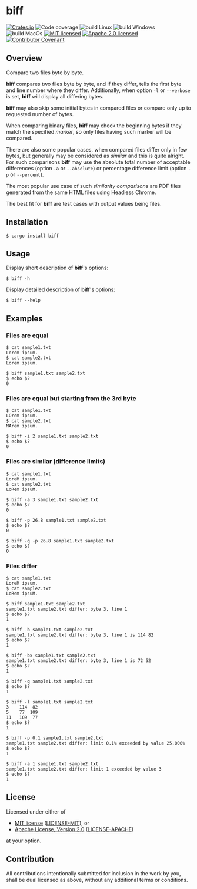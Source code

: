 # biff

[![Crates.io][crates-badge]][crates-url]
![Code coverage][coverage-badge]
![build Linux][build-badge-linux]
![build Windows][build-badge-windows]
![build MacOs][build-badge-macos]
[![MIT licensed][mit-badge]][mit-url]
[![Apache 2.0 licensed][apache-badge]][apache-url]
[![Contributor Covenant][coc-badge]](https://github.com/wisbery/biff/blob/main/CODE_OF_CONDUCT.md)

[crates-badge]: https://img.shields.io/crates/v/biff.svg
[crates-url]: https://crates.io/crates/biff
[mit-badge]: https://img.shields.io/badge/License-MIT-blue.svg
[mit-url]: https://github.com/wisbery/biff/blob/main/LICENSE-MIT
[apache-badge]: https://img.shields.io/badge/License-Apache%202.0-blue.svg
[apache-url]: https://github.com/wisbery/biff/blob/main/LICENSE-APACHE
[build-badge-linux]: https://github.com/wisbery/biff/actions/workflows/build-linux.yml/badge.svg
[build-badge-windows]: https://github.com/wisbery/biff/actions/workflows/build-windows.yml/badge.svg
[build-badge-macos]: https://github.com/wisbery/biff/actions/workflows/build-macos.yml/badge.svg
[coverage-badge]: https://img.shields.io/badge/Code%20coverage-100%25-green.svg
[coc-badge]: https://img.shields.io/badge/Contributor%20Covenant-2.1-4baaaa.svg

## Overview

Compare two files byte by byte.

**biff** compares two files byte by byte, and if they differ, tells the first byte and line number where they differ.
Additionally, when option `-l` or `--verbose` is set, **biff** will display all differing bytes.

**biff** may also skip some initial bytes in compared files or compare only up to requested number of bytes.

When comparing binary files, **biff** may check the beginning bytes if they match the specified _marker_, so only
files having such marker will be compared.

There are also some popular cases, when compared files differ only in few bytes, but generally may be considered
as _similar_ and this is quite alright. For such comparisons **biff** may use the absolute total number of acceptable
differences (option `-a` or `--absolute`) or percentage difference limit (option `-p` or `--percent`).

The most popular use case of such _similarity comparisons_ are PDF files generated 
from the same HTML files using Headless Chrome. 

The best fit for **biff** are test cases with output values being files.  

## Installation

```
$ cargo install biff
```

## Usage

Display short description of **biff**'s options:

```
$ biff -h
```

Display detailed description of **biff**'s options:

```
$ biff --help
```

## Examples

<!--- see: bbt/tests/examples_in_readme/EXAMPLE_1 -->
### Files are equal

```shell
$ cat sample1.txt
Lorem ipsum.
$ cat sample2.txt
Lorem ipsum.

$ biff sample1.txt sample2.txt
$ echo $?
0
```

<!--- see: bbt/tests/examples_in_readme/EXAMPLE_2 -->
### Files are equal but starting from the 3rd byte

```shell
$ cat sample1.txt
LOrem ipsum.
$ cat sample2.txt
MArem ipsum.

$ biff -i 2 sample1.txt sample2.txt
$ echo $?
0
```

<!--- see: bbt/tests/examples_in_readme/EXAMPLE_3 -->
### Files are similar (difference limits)

```shell
$ cat sample1.txt
LoreM ipsum.
$ cat sample2.txt
LoRem ipsuM.

$ biff -a 3 sample1.txt sample2.txt
$ echo $?
0

$ biff -p 26.8 sample1.txt sample2.txt
$ echo $?
0

$ biff -q -p 26.8 sample1.txt sample2.txt
$ echo $?
0
```

<!--- see: bbt/tests/examples_in_readme/EXAMPLE_4 -->
### Files differ

```shell
$ cat sample1.txt
LoreM ipsum.
$ cat sample2.txt
LoRem ipsuM.

$ biff sample1.txt sample2.txt
sample1.txt sample2.txt differ: byte 3, line 1
$ echo $?
1

$ biff -b sample1.txt sample2.txt
sample1.txt sample2.txt differ: byte 3, line 1 is 114 82
$ echo $?
1

$ biff -bx sample1.txt sample2.txt
sample1.txt sample2.txt differ: byte 3, line 1 is 72 52
$ echo $?
1

$ biff -q sample1.txt sample2.txt
$ echo $?
1

$ biff -l sample1.txt sample2.txt
3    114  82
5    77  109
11   109  77
$ echo $?
1

$ biff -p 0.1 sample1.txt sample2.txt
sample1.txt sample2.txt differ: limit 0.1% exceeded by value 25.000%
$ echo $?
1

$ biff -a 1 sample1.txt sample2.txt
sample1.txt sample2.txt differ: limit 1 exceeded by value 3
$ echo $?
1
```

## License

Licensed under either of

- [MIT license](https://opensource.org/licenses/MIT) ([LICENSE-MIT](https://github.com/wisbery/biff/blob/main/LICENSE-MIT)), or
- [Apache License, Version 2.0](https://www.apache.org/licenses/LICENSE-2.0) ([LICENSE-APACHE](https://github.com/wisbery/biff/blob/main/LICENSE-APACHE))

at your option.

## Contribution

All contributions intentionally submitted for inclusion in the work by you,
shall be dual licensed as above, without any additional terms or conditions.
